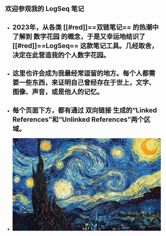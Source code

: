 ## 欢迎参观我的 LogSeq 笔记
- ## 2023年，从各类 [[#red]]==双链笔记== 的热潮中了解到 数字花园 的概念，于是又幸运地结识了 [[#red]]==LogSeq== 这款笔记工具。几经取舍，决定在此营造我的个人数字花园。
- ## 这里也许会成为我最经常逗留的地方。每个人都需要一些东西，来证明自己曾经存在于世上，文字、图像、声音，或是他人的记忆。
- ## 每个页面下方，都有通过 双向链接 生成的“Linked References”和“Unlinked References”两个区域。
- ![starry-sky-1948523_1280.jpg](../assets/starry-sky-1948523_1280_1692609541707_0.jpg)